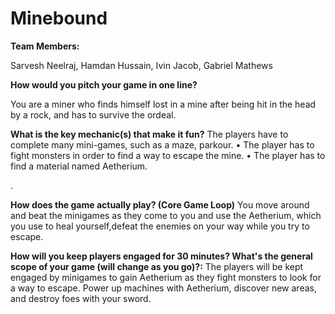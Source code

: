 # Minebound

**Team Members:**

Sarvesh Neelraj, Hamdan Hussain, Ivin Jacob, Gabriel Mathews 



**How would you pitch your game in one line?** 

You are a miner who finds himself lost in a mine after being hit in the head by a rock, and has to survive the ordeal. 



**What is the key mechanic(s) that make it fun?** 
The players have to complete many mini-games, such as a maze, parkour. • The player has to fight monsters in order to find a way to escape the mine. • The player has to find a material named Aetherium.

.

**How does the game actually play? (Core Game Loop)**
You move around and beat the minigames as they come to you and use the Aetherium, which you use to heal yourself,defeat the enemies on your way while you try to escape.



**How will you keep players engaged for 30 minutes? What's the general scope of your game (will change as you go)?:**
The players will be kept engaged by minigames to gain Aetherium as they fight monsters to look for a way to escape. Power up machines with Aetherium, discover new areas, and destroy foes with your sword.

